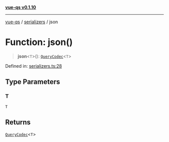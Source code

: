 [**vue-qs v0.1.10**](../../../../README.md)

***

[vue-qs](../../../../README.md) / [serializers](../README.md) / json

# Function: json()

> **json**\<`T`\>(): [`QueryCodec`](../../../../type-aliases/QueryCodec.md)\<`T`\>

Defined in: [serializers.ts:28](https://github.com/iamsomraj/vue-qs/blob/fa7480bd601b09f7ce1b80df8786e16589ef7fc2/src/serializers.ts#L28)

## Type Parameters

### T

`T`

## Returns

[`QueryCodec`](../../../../type-aliases/QueryCodec.md)\<`T`\>
